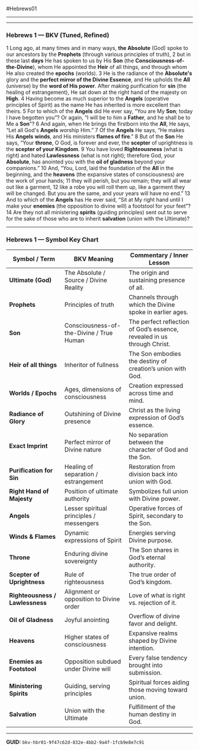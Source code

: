 #Hebrews01
___


***

### Hebrews 1 — BKV (Tuned, Refined)

1 Long ago, at many times and in many ways, **the Absolute** (God) spoke to our ancestors by the **Prophets** (through various principles of truth),
2 but in these last **days** He has spoken to us by His **Son** (the **Consciousness-of-the-Divine**), whom He appointed the **Heir** of all things, and through whom He also created the **epochs** (worlds).
3 He is the radiance of the **Absolute's** glory and the **perfect mirror of the Divine Essence**, and He upholds the **All** (universe) by the **word of His power**. After making purification for **sin** (the healing of estrangement), He sat down at the right hand of the majesty on **High**.
4 Having become as much superior to the **Angels** (operative principles of Spirit) as the name He has inherited is more excellent than theirs.
5 For to which of the **Angels** did He ever say, “You are My **Son**; today I have begotten you”? Or again, “I will be to him a **Father**, and he shall be to Me a **Son**”?
6 And again, when He brings the firstborn into the **All**, He says, “Let all God's **Angels** worship Him.”
7 Of the **Angels** He says, “He makes His **Angels** **winds**, and His ministers **flames of fire**.”
8 But of the **Son** He says, “Your **throne**, O God, is forever and ever, the **scepter** of uprightness is the **scepter of your Kingdom**.
9 You have loved **Righteousness** (what is right) and hated **Lawlessness** (what is not right); therefore God, your **Absolute**, has anointed you with the **oil of gladness** beyond your companions.”
10 And, “You, Lord, laid the foundation of the **All** in the beginning, and the **heavens** (the expansive states of consciousness) are the work of your hands;
11 they will perish, but you remain; they will all wear out like a garment,
12 like a robe you will roll them up, like a garment they will be changed. But you are the same, and your years will have no end.”
13 And to which of the **Angels** has He ever said, “Sit at My right hand until I make your **enemies** (the opposition to divine will) a footstool for your feet”?
14 Are they not all ministering **spirits** (guiding principles) sent out to serve for the sake of those who are to inherit **salvation** (union with the Ultimate)?

---

### Hebrews 1 — Symbol Key Chart

| Symbol / Term              | BKV Meaning                                   | Commentary / Inner Lesson |
|-----------------------------|-----------------------------------------------|---------------------------|
| **Ultimate (God)**          | The Absolute / Source / Divine Reality        | The origin and sustaining presence of all. |
| **Prophets**                | Principles of truth                          | Channels through which the Divine spoke in earlier ages. |
| **Son**                     | Consciousness-of-the-Divine / True Human     | The perfect reflection of God’s essence, revealed in us through Christ. |
| **Heir of all things**      | Inheritor of fullness                         | The Son embodies the destiny of creation’s union with God. |
| **Worlds / Epochs**         | Ages, dimensions of consciousness             | Creation expressed across time and mind. |
| **Radiance of Glory**       | Outshining of Divine presence                 | Christ as the living expression of God’s essence. |
| **Exact Imprint**           | Perfect mirror of Divine nature               | No separation between the character of God and the Son. |
| **Purification for Sin**    | Healing of separation / estrangement          | Restoration from division back into union with God. |
| **Right Hand of Majesty**   | Position of ultimate authority                | Symbolizes full union with Divine power. |
| **Angels**                  | Lesser spiritual principles / messengers      | Operative forces of Spirit, secondary to the Son. |
| **Winds & Flames**          | Dynamic expressions of Spirit                 | Energies serving Divine purpose. |
| **Throne**                  | Enduring divine sovereignty                   | The Son shares in God’s eternal authority. |
| **Scepter of Uprightness**  | Rule of righteousness                         | The true order of God’s kingdom. |
| **Righteousness / Lawlessness** | Alignment or opposition to Divine order   | Love of what is right vs. rejection of it. |
| **Oil of Gladness**         | Joyful anointing                              | Overflow of divine favor and delight. |
| **Heavens**                 | Higher states of consciousness                | Expansive realms shaped by Divine intention. |
| **Enemies as Footstool**    | Opposition subdued under Divine will          | Every false tendency brought into submission. |
| **Ministering Spirits**     | Guiding, serving principles                   | Spiritual forces aiding those moving toward union. |
| **Salvation**               | Union with the Ultimate                       | Fulfillment of the human destiny in God. |

---

**GUID:** `bkv-hbr01-9f47c62d-832e-4bb2-9a4f-1fcb9e8e7c91`
